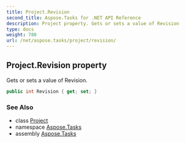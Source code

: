 ```yaml
---
title: Project.Revision
second_title: Aspose.Tasks for .NET API Reference
description: Project property. Gets or sets a value of Revision
type: docs
weight: 780
url: /net/aspose.tasks/project/revision/
---
```

## Project.Revision property

Gets or sets a value of Revision.

```csharp
public int Revision { get; set; }
```

### See Also

* class [Project](../)
* namespace [Aspose.Tasks](../../project/)
* assembly [Aspose.Tasks](../../../)


